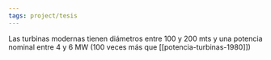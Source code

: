 ```yaml
---
tags: project/tesis
---
```

Las turbinas modernas tienen diámetros entre 100 y 200 mts y una potencia nominal entre 4 y 6 MW (100 veces más que [[potencia-turbinas-1980]])